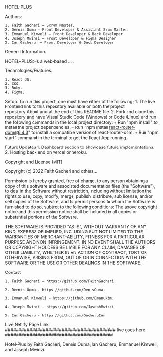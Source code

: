 HOTEL-PLUS

Authors:

    1. Faith Gacheri – Scrum Master.
    2. Dennis Ouma – Front Developer & Assistant Srum Master.
    3. Emmanuel Kimweli – Front Developer & Back Developer
    4. Joseph Mwinzi – Front Developer & Figma Designer
    5. Ian Gacheru  – Front Developer & Back Developer
    
General Information.

HOTEL~PLUS:-is a web-based .....

Technologies/Features.

    1. React JS.
    2. CSS.
    3. Ruby.
    4. Figma.
    
Setup.
To run this project, one must have either of the following;
    1. The live Frontend link to this repository available on both the project repository About and at the end of this README file.
    2. Fork and clone this repository and have Visual Studio Code (Windows) or Code (Linux) and run the following commands in the local project                     directory:
        ◦ Run "npm install" to install the project dependencies.
        ◦ Run "npm install react-router-dom@6.4.3" to install a compatible version of react-router-dom.
        ◦ Run "npm start" command in the terminal to get the React App running.
        
Future Updates
    1.  Dashboard section to showcase future implementations.
    2.  Hosting back end on vercel or heroku.   
    
    
Copyright and License (MIT)

Copyright (c) 2022 Faith Gacheri and others...

Permission is hereby granted, free of charge, to any person obtaining a copy of this software and associated documentation files (the "Software"), to deal in the Software without restriction, including without limitation the rights to use, copy, modify, merge, publish, distribute, sub license, and/or sell copies of the Software, and to permit persons to whom the Software is furnished to do so, subject to the following conditions:
The above copyright notice and this permission notice shall be included in all copies or substantial portions of the Software.

THE SOFTWARE IS PROVIDED "AS IS", WITHOUT WARRANTY OF ANY KIND, EXPRESS OR IMPLIED, INCLUDING BUT NOT LIMITED TO THE WARRANTIES OF MERCHANT-ABILITY, FITNESS FOR A PARTICULAR PURPOSE AND NON INFRINGEMENT. IN NO EVENT SHALL THE AUTHORS OR COPYRIGHT HOLDERS BE LIABLE FOR ANY CLAIM, DAMAGES OR OTHER LIABILITY, WHETHER IN AN ACTION OF CONTRACT, TORT OR OTHERWISE, ARISING FROM, OUT OF OR IN CONNECTION WITH THE SOFTWARE OR THE USE OR OTHER DEALINGS IN THE SOFTWARE.

Contact

    1. Faith Gacheri – https://github.com/FaithGacheri.
    
    2. Dennis Ouma - https://github.com/DenisOuma.
    
    3. Emmanuel Kimweli - https://github.com/Emanukim.
    
    4. Joseph Mwinzi - https://github.com/JosephMwinzi.
    
    5. Ian Gacheru - https://github.com/GacheruIan
    
Live Netlify Page Link
#########################################
live goes here
########################################

Hotel-Plus by Faith Gacheri, Dennis Ouma, Ian Gacheru, Emmanuel Kimweli, and Joseph Mwinzi.


